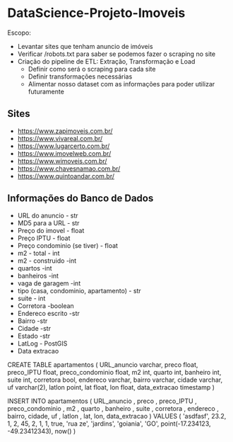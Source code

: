 # DataScience-Projeto-Imoveis

Escopo:
* Levantar sites que tenham anuncio de imóveis
* Verificar /robots.txt para saber se podemos fazer o scraping no site
* Criação do pipeline de ETL: Extração, Transformação e Load
    * Definir como será o scraping para cada site
    * Definir transformações necessárias
    * Alimentar nosso dataset com as informações para poder utilizar futuramente
    
    
## Sites


* https://www.zapimoveis.com.br/
* https://www.vivareal.com.br/
* https://www.lugarcerto.com.br/
* https://www.imovelweb.com.br/
* https://www.wimoveis.com.br/
* https://www.chavesnamao.com.br/
* https://www.quintoandar.com.br/

## Informações do Banco de Dados


* URL do anuncio - str
* MD5 para a URL - str
* Preço do imovel - float
* Preço IPTU - float
* Preço condominio (se tiver) - float
* m2 - total - int
* m2 - construido -int
* quartos -int
* banheiros -int
* vaga de garagem -int
* tipo (casa, condominio, apartamento) - str
* suite - int
* Corretora -boolean
* Endereco escrito -str
* Bairro -str
* Cidade -str
* Estado -str
* LatLog - PostGIS
* Data extracao

CREATE TABLE apartamentos (
	URL_anuncio varchar,
  preco float,
  preco_IPTU float,
  preco_condominio float,
  m2 int,
  quarto int,
  banheiro int,
  suite int,
  corretora bool,
  endereco varchar,
  bairro varchar,
  cidade varchar,
  uf varchar(2),
  latlon point,
  lat float,
  lon float,
  data_extracao timestamp
)


INSERT INTO apartamentos (
	URL_anuncio ,
  preco ,
  preco_IPTU ,
  preco_condominio ,
  m2 ,
  quarto ,
  banheiro ,
  suite ,
  corretora ,
  endereco ,
  bairro,
  cidade,
  uf ,
  latlon ,
  lat,
  lon,
  data_extracao
)
VALUES (
	'asdfasf',
  23.2,
  1,
  2,
  45,
  2,
  1,
  1,
  true,
  'rua ze',
  'jardins',
  'goiania',
  'GO',
  point(-17.234123, -49.23412343),
  now()
)